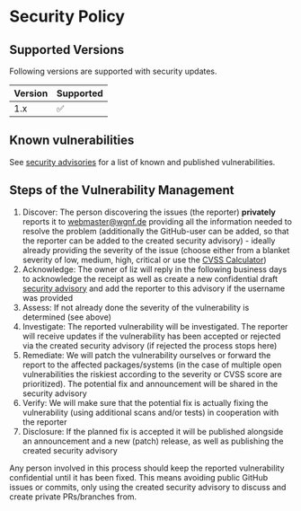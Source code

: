 # Security Policy

## Supported Versions

Following versions are supported with security updates.

| Version | Supported          |
| ------- | ------------------ |
| 1.x    | :white_check_mark: |

## Known vulnerabilities

See [security advisories](https://github.com/wgnf/AisStreamIo.Net/security/advisories) for a list of known and published vulnerabilities.

## Steps of the Vulnerability Management

1. Discover: The person discovering the issues (the reporter) **privately** reports it to [webmaster@wgnf.de](mailto:webmaster@wgnf.de?subject=AisStreamIo:%20Vulnerability%20Report) providing all the information needed to resolve the problem (additionally the GitHub-user can be added, so that the reporter can be added to the created security advisory) - ideally already providing the severity of the issue (choose either from a blanket severity of low, medium, high, critical or use the [CVSS Calculator](https://www.first.org/cvss/calculator/3.0#CVSS:3.0/AV:N/AC:L/PR:H/UI:N/S:U/C:N/I:N/A:N))
2. Acknowledge: The owner of liz will reply in the following business days to acknowledge the receipt as well as create a new confidential draft [security advisory](https://github.com/wgnf/AisStreamIo.Net/security/advisories) and add the reporter to this advisory if the username was provided
3. Assess: If not already done the severity of the vulnerability is determined (see above)
4. Investigate: The reported vulnerability will be investigated. The reporter will receive updates if the vulnerability has been accepted or rejected via the created security advisory (if rejected the process stops here)
5. Remediate: We will patch the vulnerability ourselves or forward the report to the affected packages/systems (in the case of multiple open vulnerabilities the riskiest according to the severity or CVSS score are prioritized). The potential fix and announcement will be shared in the security advisory
6. Verify: We will make sure that the potential fix is actually fixing the vulnerability (using additional scans and/or tests) in cooperation with the reporter
7. Disclosure: If the planned fix is accepted it will be published alongside an announcement and a new (patch) release, as well as publishing the created security advisory

Any person involved in this process should keep the reported vulnerability confidential until it has been fixed. This means avoiding public GitHub issues or commits, only using the created security advisory to discuss and create private PRs/branches from.

